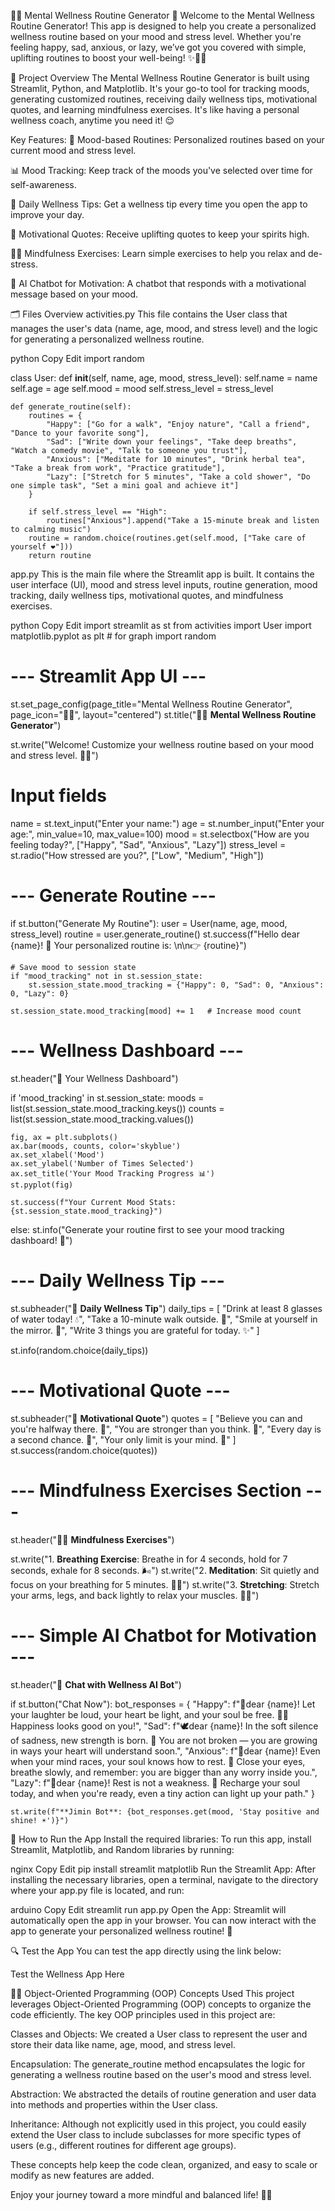 🧘‍♀️ Mental Wellness Routine Generator 🌟
Welcome to the Mental Wellness Routine Generator! This app is designed to help you create a personalized wellness routine based on your mood and stress level. Whether you're feeling happy, sad, anxious, or lazy, we’ve got you covered with simple, uplifting routines to boost your well-being! ✨💆‍♀️

🌈 Project Overview
The Mental Wellness Routine Generator is built using Streamlit, Python, and Matplotlib. It's your go-to tool for tracking moods, generating customized routines, receiving daily wellness tips, motivational quotes, and learning mindfulness exercises. It's like having a personal wellness coach, anytime you need it! 😌

Key Features:
🎨 Mood-based Routines: Personalized routines based on your current mood and stress level.

📊 Mood Tracking: Keep track of the moods you've selected over time for self-awareness.

🌻 Daily Wellness Tips: Get a wellness tip every time you open the app to improve your day.

💬 Motivational Quotes: Receive uplifting quotes to keep your spirits high.

🧘‍♀️ Mindfulness Exercises: Learn simple exercises to help you relax and de-stress.

🤖 AI Chatbot for Motivation: A chatbot that responds with a motivational message based on your mood.

🗂️ Files Overview
activities.py
This file contains the User class that manages the user's data (name, age, mood, and stress level) and the logic for generating a personalized wellness routine.

python
Copy
Edit
import random

class User:
    def __init__(self, name, age, mood, stress_level):
        self.name = name
        self.age = age
        self.mood = mood
        self.stress_level = stress_level

    def generate_routine(self):
        routines = {
            "Happy": ["Go for a walk", "Enjoy nature", "Call a friend", "Dance to your favorite song"],
            "Sad": ["Write down your feelings", "Take deep breaths", "Watch a comedy movie", "Talk to someone you trust"],
            "Anxious": ["Meditate for 10 minutes", "Drink herbal tea", "Take a break from work", "Practice gratitude"],
            "Lazy": ["Stretch for 5 minutes", "Take a cold shower", "Do one simple task", "Set a mini goal and achieve it"]
        }

        if self.stress_level == "High":
            routines["Anxious"].append("Take a 15-minute break and listen to calming music")
        routine = random.choice(routines.get(self.mood, ["Take care of yourself ❤️"]))
        return routine
app.py
This is the main file where the Streamlit app is built. It contains the user interface (UI), mood and stress level inputs, routine generation, mood tracking, daily wellness tips, motivational quotes, and mindfulness exercises.

python
Copy
Edit
import streamlit as st
from activities import User
import matplotlib.pyplot as plt  # for graph
import random

# --- Streamlit App UI ---

st.set_page_config(page_title="Mental Wellness Routine Generator", page_icon="🧘‍♀️", layout="centered")
st.title("🧘‍♀️ **Mental Wellness Routine Generator**")

st.write("Welcome! Customize your wellness routine based on your mood and stress level. 🌿💛")

# Input fields

name = st.text_input("Enter your name:")
age = st.number_input("Enter your age:", min_value=10, max_value=100)
mood = st.selectbox("How are you feeling today?", ["Happy", "Sad", "Anxious", "Lazy"])
stress_level = st.radio("How stressed are you?", ["Low", "Medium", "High"])

# --- Generate Routine ---
if st.button("Generate My Routine"):
    user = User(name, age, mood, stress_level)
    routine = user.generate_routine()
    st.success(f"Hello dear {name}! 🌸 Your personalized routine is: \n\n👉 {routine}")

    # Save mood to session state
    if "mood_tracking" not in st.session_state:
        st.session_state.mood_tracking = {"Happy": 0, "Sad": 0, "Anxious": 0, "Lazy": 0}

    st.session_state.mood_tracking[mood] += 1   # Increase mood count

# --- Wellness Dashboard ---

st.header("🌟 Your Wellness Dashboard")

if 'mood_tracking' in st.session_state:
    moods = list(st.session_state.mood_tracking.keys())
    counts = list(st.session_state.mood_tracking.values())

    fig, ax = plt.subplots()
    ax.bar(moods, counts, color='skyblue')
    ax.set_xlabel('Mood')
    ax.set_ylabel('Number of Times Selected')
    ax.set_title('Your Mood Tracking Progress 📊')
    st.pyplot(fig)

    st.success(f"Your Current Mood Stats: {st.session_state.mood_tracking}")
else:
    st.info("Generate your routine first to see your mood tracking dashboard! 🌱")

# --- Daily Wellness Tip ---

st.subheader("🌻 **Daily Wellness Tip**")
daily_tips = [
    "Drink at least 8 glasses of water today! 💧",
    "Take a 10-minute walk outside. 🌿",
    "Smile at yourself in the mirror. 🌟",
    "Write 3 things you are grateful for today. ✨"
]

st.info(random.choice(daily_tips))

# --- Motivational Quote ---

st.subheader("💬 **Motivational Quote**")
quotes = [
    "Believe you can and you're halfway there. 🌈",
    "You are stronger than you think. 💪",
    "Every day is a second chance. 🌻",
    "Your only limit is your mind. 🌟"
]
st.success(random.choice(quotes))

# --- Mindfulness Exercises Section ---

st.header("🧘‍♀️ **Mindfulness Exercises**")

st.write("1. **Breathing Exercise**: Breathe in for 4 seconds, hold for 7 seconds, exhale for 8 seconds. 🌬️")
st.write("2. **Meditation**: Sit quietly and focus on your breathing for 5 minutes. 🧘‍♀️")
st.write("3. **Stretching**: Stretch your arms, legs, and back lightly to relax your muscles. 🤸‍♀️")

# --- Simple AI Chatbot for Motivation ---

st.header("🤖 **Chat with Wellness AI Bot**")

if st.button("Chat Now"):
    bot_responses = {
        "Happy": f"🌻dear {name}! Let your laughter be loud, your heart be light, and your soul be free. 🌈💛 Happiness looks good on you!",
        "Sad": f"🕊️dear {name}! In the soft silence of sadness, new strength is born. 🌿 You are not broken — you are growing in ways your heart will understand soon.",
        "Anxious": f"🌼dear {name}! Even when your mind races, your soul knows how to rest. 🌙 Close your eyes, breathe slowly, and remember: you are bigger than any worry inside you.",
        "Lazy": f"🍃dear {name}! Rest is not a weakness. 🌼 Recharge your soul today, and when you're ready, even a tiny action can light up your path."
    }

    st.write(f"**Jimin Bot**: {bot_responses.get(mood, 'Stay positive and shine! ☀️')}")
🌟 How to Run the App
Install the required libraries: To run this app, install Streamlit, Matplotlib, and Random libraries by running:

nginx
Copy
Edit
pip install streamlit matplotlib
Run the Streamlit App: After installing the necessary libraries, open a terminal, navigate to the directory where your app.py file is located, and run:

arduino
Copy
Edit
streamlit run app.py
Open the App: Streamlit will automatically open the app in your browser. You can now interact with the app to generate your personalized wellness routine! 🌿

🔍 Test the App
You can test the app directly using the link below:

Test the Wellness App Here

🧑‍💻 Object-Oriented Programming (OOP) Concepts Used
This project leverages Object-Oriented Programming (OOP) concepts to organize the code efficiently. The key OOP principles used in this project are:

Classes and Objects: We created a User class to represent the user and store their data like name, age, mood, and stress level.

Encapsulation: The generate_routine method encapsulates the logic for generating a wellness routine based on the user's mood and stress level.

Abstraction: We abstracted the details of routine generation and user data into methods and properties within the User class.

Inheritance: Although not explicitly used in this project, you could easily extend the User class to include subclasses for more specific types of users (e.g., different routines for different age groups).

These concepts help keep the code clean, organized, and easy to scale or modify as new features are added.

Enjoy your journey toward a more mindful and balanced life! 💖✨
